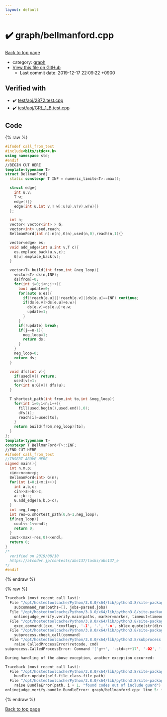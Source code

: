 ```yaml
---
layout: default
---
```


<!-- mathjax config similar to math.stackexchange -->
<script type="text/javascript" async
  src="https://cdnjs.cloudflare.com/ajax/libs/mathjax/2.7.5/MathJax.js?config=TeX-MML-AM_CHTML">
</script>
<script type="text/x-mathjax-config">
  MathJax.Hub.Config({
    TeX: { equationNumbers: { autoNumber: "AMS" }},
    tex2jax: {
      inlineMath: [ ['$','$'] ],
      processEscapes: true
    },
    "HTML-CSS": { matchFontHeight: false },
    displayAlign: "left",
    displayIndent: "2em"
  });
</script>

<script type="text/javascript" src="https://cdnjs.cloudflare.com/ajax/libs/jquery/3.4.1/jquery.min.js"></script>
<script src="https://cdn.jsdelivr.net/npm/jquery-balloon-js@1.1.2/jquery.balloon.min.js" integrity="sha256-ZEYs9VrgAeNuPvs15E39OsyOJaIkXEEt10fzxJ20+2I=" crossorigin="anonymous"></script>
<script type="text/javascript" src="../../assets/js/copy-button.js"></script>
<link rel="stylesheet" href="../../assets/css/copy-button.css" />


# :heavy_check_mark: graph/bellmanford.cpp

<a href="../../index.html">Back to top page</a>

* category: <a href="../../index.html#f8b0b924ebd7046dbfa85a856e4682c8">graph</a>
* <a href="{{ site.github.repository_url }}/blob/master/graph/bellmanford.cpp">View this file on GitHub</a>
    - Last commit date: 2019-12-17 22:09:22 +0900




## Verified with

* :heavy_check_mark: <a href="../../verify/test/aoj/2872.test.cpp.html">test/aoj/2872.test.cpp</a>
* :heavy_check_mark: <a href="../../verify/test/aoj/GRL_1_B.test.cpp.html">test/aoj/GRL_1_B.test.cpp</a>


## Code

<a id="unbundled"></a>
{% raw %}
```cpp
#ifndef call_from_test
#include<bits/stdc++.h>
using namespace std;
#endif
//BEGIN CUT HERE
template<typename T>
struct BellmanFord{
  static constexpr T INF = numeric_limits<T>::max();

  struct edge{
    int u,v;
    T w;
    edge(){}
    edge(int u,int v,T w):u(u),v(v),w(w){}
  };

  int n;
  vector< vector<int> > G;
  vector<int> used,reach;
  BellmanFord(int n):n(n),G(n),used(n,0),reach(n,1){}

  vector<edge> es;
  void add_edge(int u,int v,T c){
    es.emplace_back(u,v,c);
    G[u].emplace_back(v);
  }

  vector<T> build(int from,int &neg_loop){
    vector<T> ds(n,INF);
    ds[from]=0;
    for(int j=0;j<n;j++){
      bool update=0;
      for(auto e:es){
        if(!reach[e.u]||!reach[e.v]||ds[e.u]==INF) continue;
        if(ds[e.v]>ds[e.u]+e.w){
          ds[e.v]=ds[e.u]+e.w;
          update=1;
        }
      }
      if(!update) break;
      if(j==n-1){
        neg_loop=1;
        return ds;
      }
    }
    neg_loop=0;
    return ds;
  }

  void dfs(int v){
    if(used[v]) return;
    used[v]=1;
    for(int u:G[v]) dfs(u);
  }

  T shortest_path(int from,int to,int &neg_loop){
    for(int i=0;i<n;i++){
      fill(used.begin(),used.end(),0);
      dfs(i);
      reach[i]=used[to];
    }
    return build(from,neg_loop)[to];
  }
};
template<typename T>
constexpr T BellmanFord<T>::INF;
//END CUT HERE
#ifndef call_from_test
//INSERT ABOVE HERE
signed main(){
  int n,m,p;
  cin>>n>>m>>p;
  BellmanFord<int> G(n);
  for(int i=0;i<m;i++){
    int a,b,c;
    cin>>a>>b>>c;
    a--;b--;
    G.add_edge(a,b,p-c);
  }
  int neg_loop;
  int res=G.shortest_path(0,n-1,neg_loop);
  if(neg_loop){
    cout<<-1<<endl;
    return 0;
  }
  cout<<max(-res,0)<<endl;
  return 0;
}
/*
  verified on 2019/08/10
  https://atcoder.jp/contests/abc137/tasks/abc137_e
*/
#endif

```
{% endraw %}

<a id="bundled"></a>
{% raw %}
```cpp
Traceback (most recent call last):
  File "/opt/hostedtoolcache/Python/3.8.0/x64/lib/python3.8/site-packages/onlinejudge_verify/main.py", line 175, in main
    subcommand_run(paths=[], jobs=parsed.jobs)
  File "/opt/hostedtoolcache/Python/3.8.0/x64/lib/python3.8/site-packages/onlinejudge_verify/main.py", line 72, in subcommand_run
    onlinejudge_verify.verify.main(paths, marker=marker, timeout=timeout, jobs=jobs)
  File "/opt/hostedtoolcache/Python/3.8.0/x64/lib/python3.8/site-packages/onlinejudge_verify/verify.py", line 71, in main
    exec_command([cxx, *cxxflags, '-I', '.', '-o', shlex.quote(str(directory / 'a.out')), shlex.quote(str(path))])
  File "/opt/hostedtoolcache/Python/3.8.0/x64/lib/python3.8/site-packages/onlinejudge_verify/verify.py", line 26, in exec_command
    subprocess.check_call(command)
  File "/opt/hostedtoolcache/Python/3.8.0/x64/lib/python3.8/subprocess.py", line 364, in check_call
    raise CalledProcessError(retcode, cmd)
subprocess.CalledProcessError: Command '['g++', '-std=c++17', '-O2', '-Wall', '-g', '-I', '.', '-o', '.verify-helper/cache/9a267fd1c42d1001b78ef88b806279fc/a.out', 'test/aoj/DPL_5_C.test.cpp']' returned non-zero exit status 1.

During handling of the above exception, another exception occurred:

Traceback (most recent call last):
  File "/opt/hostedtoolcache/Python/3.8.0/x64/lib/python3.8/site-packages/onlinejudge_verify/docs.py", line 339, in write_contents
    bundler.update(self.file_class.file_path)
  File "/opt/hostedtoolcache/Python/3.8.0/x64/lib/python3.8/site-packages/onlinejudge_verify/bundle.py", line 119, in update
    raise BundleError(path, i + 1, "found codes out of include guard")
onlinejudge_verify.bundle.BundleError: graph/bellmanford.cpp: line 5: found codes out of include guard

```
{% endraw %}

<a href="../../index.html">Back to top page</a>

